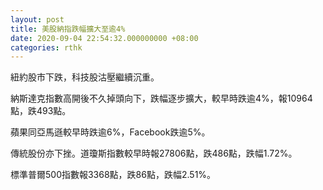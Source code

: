 ```yaml
---
layout: post
title: 美股納指跌幅擴大至逾4%
date: 2020-09-04 22:54:32.000000000 +08:00
categories: rthk
---
```


紐約股市下跌，科技股沽壓繼續沉重。

納斯達克指數高開後不久掉頭向下，跌幅逐步擴大，較早時跌逾4%，報10964點，跌493點。

蘋果同亞馬遜較早時跌逾6%，Facebook跌逾5%。

傳統股份亦下挫。道瓊斯指數較早時報27806點，跌486點，跌幅1.72%。

標準普爾500指數報3368點，跌86點，跌幅2.51%。
